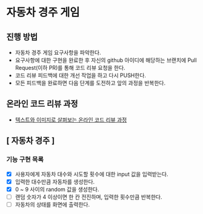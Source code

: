 # 자동차 경주 게임
## 진행 방법
* 자동차 경주 게임 요구사항을 파악한다.
* 요구사항에 대한 구현을 완료한 후 자신의 github 아이디에 해당하는 브랜치에 Pull Request(이하 PR)를 통해 코드 리뷰 요청을 한다.
* 코드 리뷰 피드백에 대한 개선 작업을 하고 다시 PUSH한다.
* 모든 피드백을 완료하면 다음 단계를 도전하고 앞의 과정을 반복한다.

## 온라인 코드 리뷰 과정
* [텍스트와 이미지로 살펴보는 온라인 코드 리뷰 과정](https://github.com/next-step/nextstep-docs/tree/master/codereview)

## [ 자동차 경주 ]
### 기능 구현 목록
- [x] 사용자에게 자동차 대수와 시도할 횟수에 대한 input 값을 입력받는다.
- [x] 입력한 대수만큼 자동차를 생성한다.
- [x] 0 ~ 9 사이의 random 값을 생성한다.
- [ ] 랜덤 숫자가 4 이상이면 한 칸 전진하며, 입력한 횟수만큼 반복한다.
- [ ] 자동차의 상태를 화면에 출력한다.